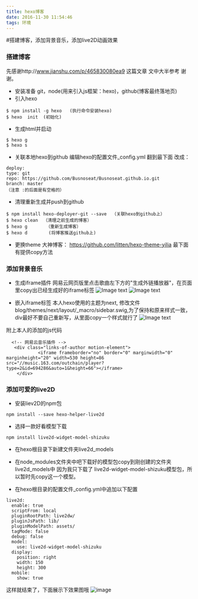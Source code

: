 ```yaml
---
title: hexo博客
date: 2016-11-30 11:54:46
tags: 环境
---
```


#搭建博客，添加背景音乐，添加live2D动画效果
<!--more-->

### 搭建博客

先感谢http://www.jianshu.com/p/465830080ea9 这篇文章 文中大半参考 谢谢。

* 安装准备
  git，node(用来引入js框架：hexo)，github(博客最终落地页)
* 引入hexo

```
$ npm install -g hexo   (执行命令安装hexo)
$ hexo  init  (初始化)
```

* 生成html并启动

```
$ hexo g
$ hexo s
```

* 关联本地hexo到github
  编辑hexo的配置文件_config.yml 翻到最下面 改成：

```
deploy:
type: git
repo: https://github.com/Busnoseat/Busnoseat.github.io.git
branch: master
（注意 :的后面是有空格的）
```

* 清理重新生成并push到github

```
$ npm install hexo-deployer-git --save  （关联hexo到github上）
$ hexo clean  （清理之前生成的博客）
$ hexo g       （重新生成博客）
$ hexo d        (将博客推送github上)
```

* 更换theme
  大神博客： https://github.com/litten/hexo-theme-yilia 最下面有提供copy方法

### 添加背景音乐

* 生成iframe插件
  网易云网页版里点击歌曲左下方的"生成外链播放器"，在页面里copy出已经生成好的iframe标签
  ![Image text](/asset/article/20190912/1.png)
  ![Image text](/asset/article/20190912/2.png)

* 嵌入iframe标签
  本人hexo使用的主题为next,
  修改文件blog/themes/next/layout/_macro/sidebar.swig,为了保持和原来样式一致，div最好不要自己重新写，从里面copy一个样式就行了
  ![Image text](/asset/article/20190912/3.png)

附上本人的添加的js代码

```
  <!-- 网易云音乐插件 -->
   <div class="links-of-author motion-element">
            <iframe frameborder="no" border="0" marginwidth="0" marginheight="20" width=530 height=86 src="//music.163.com/outchain/player?type=2&id=694286&auto=1&height=66"></iframe>
    </div> 
```

### 添加可爱的live2D

* 安装liev2D的npm包

```
npm install --save hexo-helper-live2d
```

* 选择一款好看模型下载

```
npm install live2d-widget-model-shizuku
```

* 在hexo根目录下新建文件夹live2d_models

* 在node_modules文件夹中吧下载好的模型包copy到刚创建的文件夹live2d_models中
因为我只下载了 live2d-widget-model-shizuku模型包，所以暂时先copy这一个模型。

* 在hexo根目录的配置文件_config.yml中追加以下配置
```
live2d:
  enable: true
  scriptFrom: local
  pluginRootPath: live2dw/
  pluginJsPath: lib/
  pluginModelPath: assets/
  tagMode: false
  debug: false
  model:
    use: live2d-widget-model-shizuku
  display:
    position: right
    width: 150
    height: 300
  mobile:
    show: true
 ```
这样就结束了，下面展示下效果图哦
![image](/asset/article/20200527/2.png)